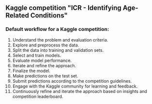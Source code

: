 ## Kaggle competition "ICR - Identifying Age-Related Conditions"

### Default workflow for a Kaggle competition:

1. Understand the problem and evaluation criteria.
2. Explore and preprocess the data.
3. Split the data into training and validation sets.
4. Select and train models.
5. Evaluate model performance.
6. Iterate and refine the approach.
7. Finalize the model.
8. Make predictions on the test set.
9. Submit predictions according to the competition guidelines.
10. Engage with the Kaggle community for learning and feedback.
11. Continuously refine and iterate the approach based on insights and competition leaderboard.
